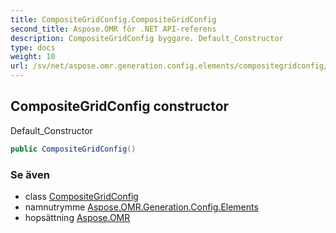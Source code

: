 ```yaml
---
title: CompositeGridConfig.CompositeGridConfig
second_title: Aspose.OMR för .NET API-referens
description: CompositeGridConfig byggare. Default_Constructor
type: docs
weight: 10
url: /sv/net/aspose.omr.generation.config.elements/compositegridconfig/compositegridconfig/
---
```

## CompositeGridConfig constructor

Default_Constructor

```csharp
public CompositeGridConfig()
```

### Se även

* class [CompositeGridConfig](../)
* namnutrymme [Aspose.OMR.Generation.Config.Elements](../../compositegridconfig/)
* hopsättning [Aspose.OMR](../../../)


